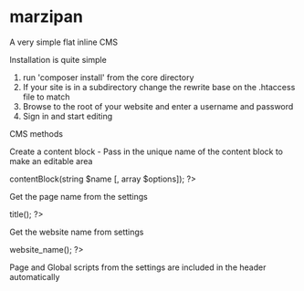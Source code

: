 # marzipan
A very simple flat inline CMS


Installation is quite simple
1. run 'composer install' from the core directory
2. If your site is in a subdirectory change the rewrite base on the .htaccess file to match
3. Browse to the root of your website and enter a username and password
4. Sign in and start editing

CMS methods

Create a content block - Pass in the unique name of the content block to make an editable area
<?php $page->contentBlock(string $name [, array $options]); ?>

Get the page name from the settings
<?php $page->title(); ?>

Get the website name from settings
<?php $page->website_name(); ?>

Page and Global scripts from the settings are included in the header automatically
